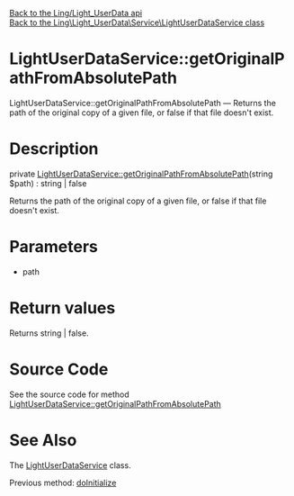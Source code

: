 [Back to the Ling/Light_UserData api](https://github.com/lingtalfi/Light_UserData/blob/master/doc/api/Ling/Light_UserData.md)<br>
[Back to the Ling\Light_UserData\Service\LightUserDataService class](https://github.com/lingtalfi/Light_UserData/blob/master/doc/api/Ling/Light_UserData/Service/LightUserDataService.md)


LightUserDataService::getOriginalPathFromAbsolutePath
================



LightUserDataService::getOriginalPathFromAbsolutePath — Returns the path of the original copy of a given file, or false if that file doesn't exist.




Description
================


private [LightUserDataService::getOriginalPathFromAbsolutePath](https://github.com/lingtalfi/Light_UserData/blob/master/doc/api/Ling/Light_UserData/Service/LightUserDataService/getOriginalPathFromAbsolutePath.md)(string $path) : string | false




Returns the path of the original copy of a given file, or false if that file doesn't exist.




Parameters
================


- path

    


Return values
================

Returns string | false.








Source Code
===========
See the source code for method [LightUserDataService::getOriginalPathFromAbsolutePath](https://github.com/lingtalfi/Light_UserData/blob/master/Service/LightUserDataService.php#L1124-L1132)


See Also
================

The [LightUserDataService](https://github.com/lingtalfi/Light_UserData/blob/master/doc/api/Ling/Light_UserData/Service/LightUserDataService.md) class.

Previous method: [doInitialize](https://github.com/lingtalfi/Light_UserData/blob/master/doc/api/Ling/Light_UserData/Service/LightUserDataService/doInitialize.md)<br>

